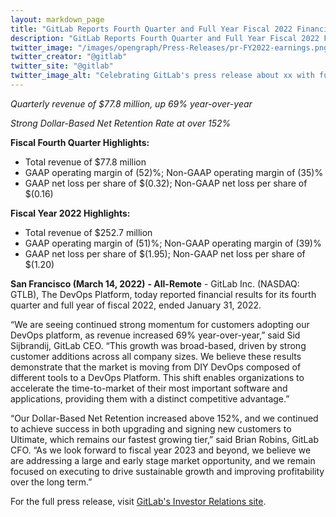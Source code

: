 ```yaml
---
layout: markdown_page
title: "GitLab Reports Fourth Quarter and Full Year Fiscal 2022 Financial Results"
description: "GitLab Reports Fourth Quarter and Full Year Fiscal 2022 Financial Results"
twitter_image: "/images/opengraph/Press-Releases/pr-FY2022-earnings.png"
twitter_creator: "@gitlab"
twitter_site: "@gitlab"
twitter_image_alt: "Celebrating GitLab's press release about xx with fun emojis"
---
```

_Quarterly revenue of $77.8 million, up 69% year-over-year_

_Strong Dollar-Based Net Retention Rate at over 152%_

**Fiscal Fourth Quarter Highlights:**

* Total revenue of $77.8 million
* GAAP operating margin of (52)%; Non-GAAP operating margin of (35)%
* GAAP net loss per share of $(0.32); Non-GAAP net loss per share of $(0.16)

**Fiscal Year 2022 Highlights:**

* Total revenue of $252.7 million
* GAAP operating margin of (51)%; Non-GAAP operating margin of (39)%
* GAAP net loss per share of $(1.95); Non-GAAP net loss per share of $(1.20)

**San Francisco (March 14, 2022)** **- All-Remote** - GitLab Inc. (NASDAQ: GTLB), The DevOps Platform, today reported financial results for its fourth quarter and full year of fiscal 2022, ended January 31, 2022.

“We are seeing continued strong momentum for customers adopting our DevOps platform, as revenue increased 69% year-over-year,” said Sid Sijbrandij, GitLab CEO.  “This growth was broad-based, driven by strong customer additions across all company sizes. We believe these results demonstrate that the market is moving from DIY DevOps composed of different tools to a DevOps Platform. This shift enables organizations to accelerate the time-to-market of their most important software and applications, providing them with a distinct competitive advantage.”

“Our Dollar-Based Net Retention increased above 152%, and we continued to achieve success in both upgrading and signing new customers to Ultimate, which remains our fastest growing tier,” said Brian Robins, GitLab CFO. “As we look forward to fiscal year 2023 and beyond, we believe we are addressing a large and early stage market opportunity, and we remain focused on executing to drive sustainable growth and improving profitability over the long term.”

For the full press release, visit [GitLab's Investor Relations site](https://ir.gitlab.com/news-releases/news-release-details/gitlab-reports-fourth-quarter-and-full-year-fiscal-2022).
